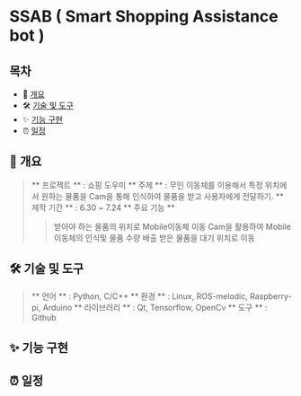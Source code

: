# SSAB ( Smart Shopping Assistance bot )

## 목차
*  📝 [개요](#-개요)
*  🛠 [기술 및 도구](#-기술-및-도구)
*  ✨ [기능 구현](#-기능_구현)
*  ⏰ [일정](#-일정)

## **📝 개요**
> ** 프로젝트 ** : 쇼핑 도우미
> ** 주제 ** : 무인 이동체를 이용해서 특정 위치에서 원하는 물품을 Cam을 통해 인식하여 물품을 받고 사용자에게 전달하기.
> ** 제작 기간 ** : 6.30 ~ 7.24
> ** 주요 기능 **
> > 받아야 하는 물품의 위치로 Mobile이동체 이동
> > Cam을 활용하여 Mobile 이동체의 인식및 물품 수량 배출
> > 받은 물품을 대기 위치로 이동



## **🛠 기술 및 도구**
> ** 언어 ** : Python, C/C++
> ** 환경 ** : Linux, ROS-melodic, Raspberry-pi, Arduino
> ** 라이브러리 ** : Qt, Tensorflow, OpenCv
> ** 도구 ** : Github


## **✨ 기능 구현**


## **⏰ 일정**

